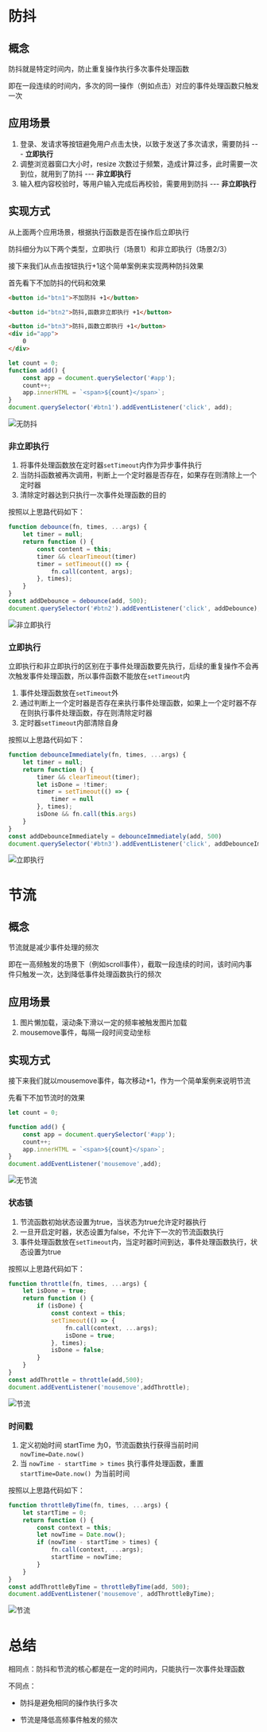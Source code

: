 # 防抖

## 概念

防抖就是特定时间内，防止重复操作执行多次事件处理函数

即在一段连续的时间内，多次的同一操作（例如点击）对应的事件处理函数只触发一次

## 应用场景

1. 登录、发请求等按钮避免用户点击太快，以致于发送了多次请求，需要防抖  --- **立即执行**
2. 调整浏览器窗口大小时，resize 次数过于频繁，造成计算过多，此时需要一次到位，就用到了防抖 --- **非立即执行**
3. 输入框内容校验时，等用户输入完成后再校验，需要用到防抖 --- **非立即执行**

## 实现方式

从上面两个应用场景，根据执行函数是否在操作后立即执行

防抖细分为以下两个类型，立即执行（场景1）和非立即执行（场景2/3）

接下来我们从点击按钮执行+1这个简单案例来实现两种防抖效果

首先看下不加防抖的代码和效果

```html
<button id="btn1">不加防抖 +1</button>

<button id="btn2">防抖,函数非立即执行 +1</button>

<button id="btn3">防抖,函数立即执行 +1</button>
<div id="app">
    0
</div>
```

```js
let count = 0;
function add() {
    const app = document.querySelector('#app');
    count++;
    app.innerHTML = `<span>${count}</span>`;
}
document.querySelector('#btn1').addEventListener('click', add);
```

![无防抖](https://p3-juejin.byteimg.com/tos-cn-i-k3u1fbpfcp/6b838347b72a41389eb270068aaf77a5~tplv-k3u1fbpfcp-watermark.image)

### 非立即执行

1. 将事件处理函数放在定时器`setTimeout`内作为异步事件执行
2. 当防抖函数被再次调用，判断上一个定时器是否存在，如果存在则清除上一个定时器
3. 清除定时器达到只执行一次事件处理函数的目的

按照以上思路代码如下：

```js
function debounce(fn, times, ...args) {
    let timer = null;
    return function () {
        const content = this;
        timer && clearTimeout(timer)
        timer = setTimeout(() => {
            fn.call(content, args);
        }, times);
    }
}
const addDebounce = debounce(add, 500);
document.querySelector('#btn2').addEventListener('click', addDebounce);
```

![非立即执行](https://p6-juejin.byteimg.com/tos-cn-i-k3u1fbpfcp/7d2cefb43137430db302f14371c53a86~tplv-k3u1fbpfcp-watermark.image)

### 立即执行

立即执行和非立即执行的区别在于事件处理函数要先执行，后续的重复操作不会再次触发事件处理函数，所以事件函数不能放在`setTimeout`内

1. 事件处理函数放在`setTimeout`外
2. 通过判断上一个定时器是否存在来执行事件处理函数，如果上一个定时器不存在则执行事件处理函数，存在则清除定时器
3. 定时器`setTimeout`内部清除自身

按照以上思路代码如下：

```js
function debounceImmediately(fn, times, ...args) {
    let timer = null;
    return function () {
        timer && clearTimeout(timer);
        let isDone = !timer;
        timer = setTimeout(() => {
            timer = null
        }, times);
        isDone && fn.call(this.args)
    }
}
const addDebounceImmediately = debounceImmediately(add, 500)
document.querySelector('#btn3').addEventListener('click', addDebounceImmediately);
```

![立即执行](https://p9-juejin.byteimg.com/tos-cn-i-k3u1fbpfcp/84e766af5f5f44a8aa73ec7b8ab7adcc~tplv-k3u1fbpfcp-watermark.image)

# 节流

## 概念

节流就是减少事件处理的频次

即在一高频触发的场景下（例如scroll事件），截取一段连续的时间，该时间内事件只触发一次，达到降低事件处理函数执行的频次

## 应用场景

1. 图片懒加载，滚动条下滑以一定的频率被触发图片加载
2. mousemove事件，每隔一段时间变动坐标

## 实现方式

接下来我们就以mousemove事件，每次移动+1，作为一个简单案例来说明节流

先看下不加节流时的效果

```js
let count = 0;

function add() {
    const app = document.querySelector('#app');
    count++;
    app.innerHTML = `<span>${count}</span>`;
}
document.addEventListener('mousemove',add);
```

![无节流](https://p6-juejin.byteimg.com/tos-cn-i-k3u1fbpfcp/b9f5b49814454555b4edf0f68da56dc7~tplv-k3u1fbpfcp-watermark.image)

### 状态锁

1. 节流函数初始状态设置为true，当状态为true允许定时器执行
2. 一旦开启定时器，状态设置为false，不允许下一次的节流函数执行
3. 事件处理函数放在`setTimeout`内，当定时器时间到达，事件处理函数执行，状态设置为true

按照以上思路代码如下：

```js
function throttle(fn, times, ...args) {
    let isDone = true;
    return function () {
        if (isDone) {
            const context = this;
            setTimeout(() => {
                fn.call(context, ...args);
                isDone = true;
            }, times);
            isDone = false;
        }
    }
}
const addThrottle = throttle(add,500);
document.addEventListener('mousemove',addThrottle);
```

![节流](https://p6-juejin.byteimg.com/tos-cn-i-k3u1fbpfcp/2748c10d140b46e799f67c1dbcdf0391~tplv-k3u1fbpfcp-watermark.image)

### 时间戳

1. 定义初始时间 startTime 为0，节流函数执行获得当前时间 `nowTime=Date.now()`
2. 当 `nowTime - startTime > times` 执行事件处理函数，重置 `startTime=Date.now() `为当前时间

按照以上思路代码如下：

```js
function throttleByTime(fn, times, ...args) {
    let startTime = 0;
    return function () {
        const context = this;
        let nowTime = Date.now();
        if (nowTime - startTime > times) {
            fn.call(context, ...args);
            startTime = nowTime;
        }
    }
}
const addThrottleByTime = throttleByTime(add, 500);
document.addEventListener('mousemove', addThrottleByTime);
```

![节流](https://p6-juejin.byteimg.com/tos-cn-i-k3u1fbpfcp/2748c10d140b46e799f67c1dbcdf0391~tplv-k3u1fbpfcp-watermark.image)

# 总结

相同点：防抖和节流的核心都是在一定的时间内，只能执行一次事件处理函数

不同点：

- 防抖是避免相同的操作执行多次

- 节流是降低高频事件触发的频次